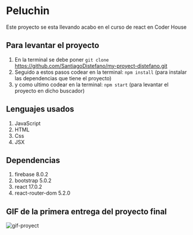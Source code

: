 
# Peluchin

Este proyecto se esta llevando acabo en el curso de react en Coder House

## Para levantar el proyecto

1. En la terminal se debe poner `git clone` https://github.com/SantiagoDistefano/my-proyect-distefano.git
3. Seguido a estos pasos codear en la terminal: `npm install` (para instalar las dependencias que tiene el proyecto)
4. y como ultimo codear en la terminal: `npm start` (para levantar el proyecto en dicho buscador)

## Lenguajes usados

1. JavaScript
2. HTML
3. Css
4. JSX


## Dependencias

1. firebase 8.0.2
2. bootstrap 5.0.2
3. react 17.0.2
4. react-router-dom 5.2.0

## GIF de la primera entrega del proyecto final

![gif-proyect](https://user-images.githubusercontent.com/84357398/123187209-1180a000-d470-11eb-96c0-b4f061eebfca.gif)
